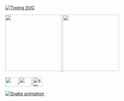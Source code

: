 <a href="https://git.io/typing-svg"><img src="https://readme-typing-svg.demolab.com?font=Fira+Code&pause=1000&color=F7F7F7&center=true&vCenter=true&random=false&width=435&lines=Hello+Friend..;Nice+to+meet+you+!" alt="Typing SVG" /></a>
<div>
  <a href="https://github.com/sidegouth/">
    <img height="180em" src="https://github-readme-stats.vercel.app/api?username=sidegouth&show_icons=true&theme=dark&include_all_commits=true&count_private=true"/>
    <img height="180em" src="https://github-readme-stats.vercel.app/api/top-langs/?username=sidegouth&layout=compact&langs_count=168&theme=dark"/>
</div>

<div style="display: inline_block"><br>
    <img align="center" height="30" width="40" src="https://cdn.jsdelivr.net/gh/devicons/devicon/icons/bash/bash-original.svg"/>
    <img align="center" height="30" width="40" src="https://cdn.jsdelivr.net/gh/devicons/devicon/icons/c/c-original.svg" />
  <img align="center" alt="sim eu uso debian" height="30" widht="40" src="https://cdn.jsdelivr.net/gh/devicons/devicon/icons/debian/debian-original.svg" />
</div>

![Snake animation](https://github.com/sidegouth/sidegouth/blob/output/github-contribution-grid-snake.svg)
